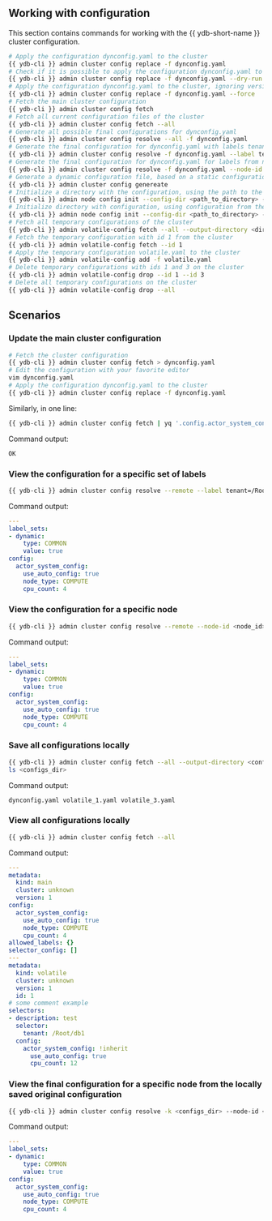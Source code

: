 ## Working with configuration

This section contains commands for working with the {{ ydb-short-name }} cluster configuration.

```bash
# Apply the configuration dynconfig.yaml to the cluster
{{ ydb-cli }} admin cluster config replace -f dynconfig.yaml
# Check if it is possible to apply the configuration dynconfig.yaml to the cluster (validate all validators, version, and cluster match)
{{ ydb-cli }} admin cluster config replace -f dynconfig.yaml --dry-run
# Apply the configuration dynconfig.yaml to the cluster, ignoring version and cluster checks (version and cluster will still be overwritten with correct ones)
{{ ydb-cli }} admin cluster config replace -f dynconfig.yaml --force
# Fetch the main cluster configuration
{{ ydb-cli }} admin cluster config fetch
# Fetch all current configuration files of the cluster
{{ ydb-cli }} admin cluster config fetch --all
# Generate all possible final configurations for dynconfig.yaml
{{ ydb-cli }} admin cluster config resolve --all -f dynconfig.yaml
# Generate the final configuration for dynconfig.yaml with labels tenant=/Root/test and canary=true
{{ ydb-cli }} admin cluster config resolve -f dynconfig.yaml --label tenant=/Root/test --label canary=true
# Generate the final configuration for dynconfig.yaml for labels from node 1003
{{ ydb-cli }} admin cluster config resolve -f dynconfig.yaml --node-id 1003
# Generate a dynamic configuration file, based on a static configuration on the cluster
{{ ydb-cli }} admin cluster config genereate
# Initialize a directory with the configuration, using the path to the configuration file
{{ ydb-cli }} admin node config init --config-dir <path_to_directory> --from-config <path_to_configuration_file>
# Initialize directory with configuration, using configuration from the cluster
{{ ydb-cli }} admin node config init --config-dir <path_to_directory> --seed-node <cluster_node_endpoint>
# Fetch all temporary configurations of the cluster
{{ ydb-cli }} admin volatile-config fetch --all --output-directory <dir>
# Fetch the temporary configuration with id 1 from the cluster
{{ ydb-cli }} admin volatile-config fetch --id 1
# Apply the temporary configuration volatile.yaml to the cluster
{{ ydb-cli }} admin volatile-config add -f volatile.yaml
# Delete temporary configurations with ids 1 and 3 on the cluster
{{ ydb-cli }} admin volatile-config drop --id 1 --id 3
# Delete all temporary configurations on the cluster
{{ ydb-cli }} admin volatile-config drop --all
```

## Scenarios

### Update the main cluster configuration

 ```bash
# Fetch the cluster configuration
{{ ydb-cli }} admin cluster config fetch > dynconfig.yaml
# Edit the configuration with your favorite editor
vim dynconfig.yaml
# Apply the configuration dynconfig.yaml to the cluster
{{ ydb-cli }} admin cluster config replace -f dynconfig.yaml
```

Similarly, in one line:

```bash
{{ ydb-cli }} admin cluster config fetch | yq '.config.actor_system_config.scheduler.resolution = 128' | {{ ydb-cli }} admin cluster config replace -f -
```

Command output:

```text
OK
```

### View the configuration for a specific set of labels

```bash
{{ ydb-cli }} admin cluster config resolve --remote --label tenant=/Root/db1 --label canary=true
```

Command output:

```yaml
---
label_sets:
- dynamic:
    type: COMMON
    value: true
config:
  actor_system_config:
    use_auto_config: true
    node_type: COMPUTE
    cpu_count: 4
```

### View the configuration for a specific node

```bash
{{ ydb-cli }} admin cluster config resolve --remote --node-id <node_id>
```

Command output:

```yaml
---
label_sets:
- dynamic:
    type: COMMON
    value: true
config:
  actor_system_config:
    use_auto_config: true
    node_type: COMPUTE
    cpu_count: 4
```

### Save all configurations locally

```bash
{{ ydb-cli }} admin cluster config fetch --all --output-directory <configs_dir>
ls <configs_dir>
```

Command output:

```text
dynconfig.yaml volatile_1.yaml volatile_3.yaml
```

### View all configurations locally

```bash
{{ ydb-cli }} admin cluster config fetch --all
```

Command output:

```yaml
---
metadata:
  kind: main
  cluster: unknown
  version: 1
config:
  actor_system_config:
    use_auto_config: true
    node_type: COMPUTE
    cpu_count: 4
allowed_labels: {}
selector_config: []
---
metadata:
  kind: volatile
  cluster: unknown
  version: 1
  id: 1
# some comment example
selectors:
- description: test
  selector:
    tenant: /Root/db1
  config:
    actor_system_config: !inherit
      use_auto_config: true
      cpu_count: 12
```

### View the final configuration for a specific node from the locally saved original configuration

```bash
{{ ydb-cli }} admin cluster config resolve -k <configs_dir> --node-id <node_id>
```

Command output:

```yaml
---
label_sets:
- dynamic:
    type: COMMON
    value: true
config:
  actor_system_config:
    use_auto_config: true
    node_type: COMPUTE
    cpu_count: 4
```

